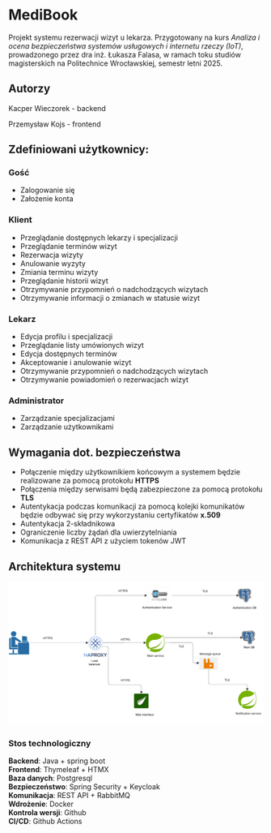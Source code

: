 # MediBook

Projekt systemu rezerwacji wizyt u lekarza. Przygotowany na kurs *Analiza i ocena bezpieczeństwa systemów usługowych i internetu rzeczy (IoT)*, prowadzonego przez dra inż. Łukasza Falasa, w ramach toku studiów magisterskich na Politechnice Wrocławskiej, semestr letni 2025.

## Autorzy
Kacper Wieczorek - backend

Przemysław Kojs - frontend

## Zdefiniowani użytkownicy:

### Gość
- Zalogowanie się
- Założenie konta

### Klient
- Przeglądanie dostępnych lekarzy i specjalizacji
- Przeglądanie terminów wizyt
- Rezerwacja wizyty
- Anulowanie wyzyty
- Zmiania terminu wizyty
- Przeglądanie historii wizyt
- Otrzymywanie przypomnień o nadchodzących wizytach
- Otrzymywanie informacji o zmianach w statusie wizyt

### Lekarz
- Edycja profilu i specjalizacji
- Przeglądanie listy umówionych wizyt
- Edycja dostępnych terminów
- Akceptowanie i anulowanie wizyt
- Otrzymywanie przypomnień o nadchodzących wizytach
- Otrzymywanie powiadomień o rezerwacjach wizyt

### Administrator
- Zarządzanie specjalizacjami
- Zarządzanie użytkownikami

## Wymagania dot. bezpieczeństwa
- Połączenie między użytkownikiem końcowym a systemem będzie realizowane za pomocą protokołu **HTTPS**
- Połączenia między serwisami będą zabezpieczone za pomocą protokołu **TLS**
- Autentykacja podczas komunikacji za pomocą kolejki komunikatów będzie odbywać się przy wykorzystaniu certyfikatów **x.509**
- Autentykacja 2-składnikowa
- Ograniczenie liczby żądań dla uwierzytelniania
- Komunikacja z REST API z użyciem tokenów JWT

## Architektura systemu
![Obraz przedstawia architekturę systemu - mikroserwisowa, z użyciem Keyclock (autentykacja) oraz RabbitMQ (kolejka komunikatów)](image.png)

### Stos technologiczny
**Backend**: Java + spring boot\
**Frontend**: Thymeleaf + HTMX\
**Baza danych**: Postgresql\
**Bezpieczeństwo**: Spring Security + Keycloak\
**Komunikacja**: REST API + RabbitMQ\
**Wdrożenie**: Docker\
**Kontrola wersji**: Github\
**CI/CD**: Github Actions